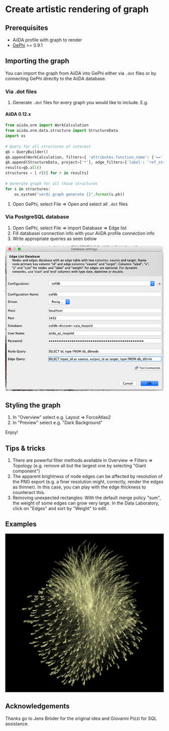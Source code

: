 # Create artistic rendering of graph

## Prerequisites

 * AiiDA profile with graph to render
 * [GePhi](https://gephi.org) >= 0.9.1

## Importing the graph

You can import the graph from AiiDA into GePhi either via `.dot` files or by connecting GePhi directly to the AiiDA database.

### Via .dot files

 1. Generate `.dot` files for every graph you would like to include. E.g.

#### AiiDA 0.12.x
```python
from aiida.orm import WorkCalculation
from aiida.orm.data.structure import StructureData
import os

# Query for all structures of interest
qb = QueryBuilder()
qb.append(WorkCalculation, filters={ 'attributes.function_name': {'==': 'collect_outputs'} }, tag='collect')
qb.append(StructureData, project=['*'], edge_filters={'label': 'ref_structure'}, input_of='collect')
results=qb.all()
structures = [ r[0] for r in results]

# Generate graph for all those structures
for s in structures:
    os.system("verdi graph generate {}".format(s.pk))
```

 1. Open GePhi, select File => Open and select all `.dot` files

### Via PostgreSQL database

 1. Open GePhi, select File => import Database => Edge list
 1. Fill databasei connection info with your AiiDA profile connection info
 1. Write appropriate queries as seen below

![GePhi AiiDA DB connection example](query.png)

## Styling the graph

 1. In "Overview" select e.g. Layout => ForceAtlas2
 1. In "Preview" select e.g. "Dark Background"

Enjoy!

## Tips & tricks

 1. There are powerful filter methods available in Overview => Filters => Topology
    (e.g. remove all but the largest one by selecting "Giant component")
 1. The apparent brightness of node edges can be affected by resolution of the PNG export
    (e.g. a finer resolution might, correctly, render the edges as thinner). 
    In this case, you can play with the edge thickness to counteract this.
 1. Removing unexpected rectangles: With the default merge policy "sum", the weight of some
    edges can grow very large. In the Data Laboratory, click on "Edges" and sort by "Weight" to edit.

## Examples
![example graph](figure.png)

## Acknowledgements

Thanks go to Jens Bröder for the original idea and Giovanni Pizzi for SQL assistance.

